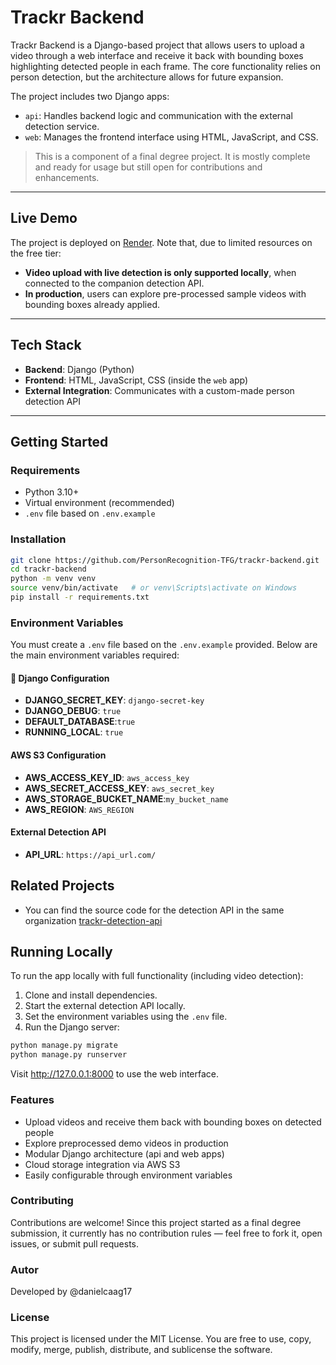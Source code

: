 # Trackr Backend

Trackr Backend is a Django-based project that allows users to upload a video through a web interface and receive it back with bounding boxes highlighting detected people in each frame. The core functionality relies on person detection, but the architecture allows for future expansion.

The project includes two Django apps:
- `api`: Handles backend logic and communication with the external detection service.
- `web`: Manages the frontend interface using HTML, JavaScript, and CSS.

> This is a component of a final degree project. It is mostly complete and ready for usage but still open for contributions and enhancements.

---

## Live Demo

The project is deployed on [Render](https://trackr-backend-90gi.onrender.com/). Note that, due to limited resources on the free tier:
- **Video upload with live detection is only supported locally**, when connected to the companion detection API.
- **In production**, users can explore pre-processed sample videos with bounding boxes already applied.

---

## Tech Stack

- **Backend**: Django (Python)
- **Frontend**: HTML, JavaScript, CSS (inside the `web` app)
- **External Integration**: Communicates with a custom-made person detection API

---

## Getting Started

### Requirements

- Python 3.10+
- Virtual environment (recommended)
- `.env` file based on `.env.example`

### Installation

```bash
git clone https://github.com/PersonRecognition-TFG/trackr-backend.git
cd trackr-backend
python -m venv venv
source venv/bin/activate   # or venv\Scripts\activate on Windows
pip install -r requirements.txt
```

### Environment Variables

You must create a `.env` file based on the `.env.example` provided. Below are the main environment variables required:

#### 🔐 Django Configuration
- **DJANGO_SECRET_KEY**: `django-secret-key`
- **DJANGO_DEBUG**: `true`
- **DEFAULT_DATABASE**:`true`
- **RUNNING_LOCAL**: `true`

#### AWS S3 Configuration
- **AWS_ACCESS_KEY_ID**: `aws_access_key`
- **AWS_SECRET_ACCESS_KEY**: `aws_secret_key`
- **AWS_STORAGE_BUCKET_NAME**:`my_bucket_name`
- **AWS_REGION**: `AWS_REGION`

#### External Detection API
- **API_URL**: `https://api_url.com/`

## Related Projects
- You can find the source code for the detection API in the same organization [trackr-detection-api](https://github.com/PersonRecognition-TFG/trackr-ml-api)

## Running Locally
To run the app locally with full functionality (including video detection):

1. Clone and install dependencies.
2. Start the external detection API locally.
3. Set the environment variables using the `.env` file.
4. Run the Django server:

```bash
python manage.py migrate
python manage.py runserver
```

Visit http://127.0.0.1:8000 to use the web interface.

### Features
- Upload videos and receive them back with bounding boxes on detected people 
- Explore preprocessed demo videos in production 
- Modular Django architecture (api and web apps)
- Cloud storage integration via AWS S3
- Easily configurable through environment variables

### Contributing
Contributions are welcome! Since this project started as a final degree submission, it currently has no contribution rules — feel free to fork it, open issues, or submit pull requests.

### Autor
Developed by @danielcaag17

### License
This project is licensed under the MIT License. You are free to use, copy, modify, merge, publish, distribute, and sublicense the software.



